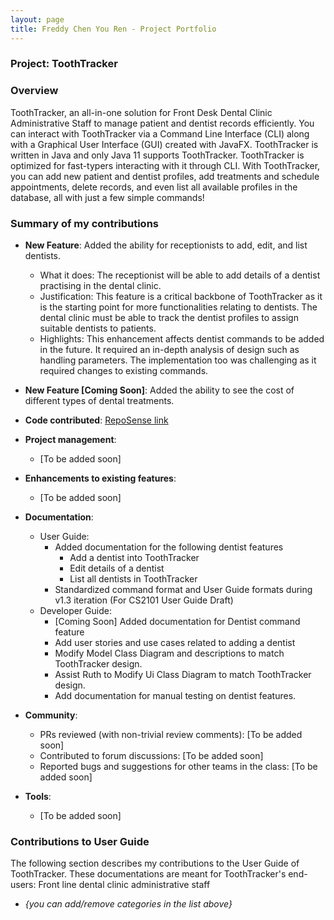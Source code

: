 ```yaml
---
layout: page
title: Freddy Chen You Ren - Project Portfolio
---
```


### Project: ToothTracker

### Overview

ToothTracker, an all-in-one solution for Front Desk Dental Clinic Administrative Staff to manage patient and dentist records efficiently.
You can interact with ToothTracker via a Command Line Interface (CLI)
along with a Graphical User Interface (GUI) created with JavaFX.
ToothTracker is written in Java and only Java 11 supports ToothTracker.
ToothTracker is optimized for fast-typers interacting with it through CLI.
With ToothTracker, you can add new patient and dentist profiles, add treatments and schedule appointments, delete records, and even list all available profiles in the database, all with just a few simple commands!


### Summary of my contributions
* **New Feature**: Added the ability for receptionists to add, edit, and list dentists.
  * What it does: The receptionist will be able to add details of a dentist practising in the dental clinic.
  * Justification: This feature is a critical backbone of ToothTracker as it is the starting point for more functionalities relating to dentists. The dental clinic must be able to track the dentist profiles to assign suitable dentists to patients.
  * Highlights: This enhancement affects dentist commands to be added in the future. It required an in-depth analysis of design such as handling parameters. The implementation too was challenging as it required changes to existing commands.

* **New Feature [Coming Soon]**: Added the ability to see the cost of different types of dental treatments.
* **Code contributed**: [RepoSense link](https://nus-cs2103-ay2324s1.github.io/tp-dashboard/?search=freddychenyouren2&breakdown=true)

* **Project management**:
  * [To be added soon]

* **Enhancements to existing features**:
  * [To be added soon]

* **Documentation**:
  * User Guide:
    * Added documentation for the following dentist features
      * Add a dentist into ToothTracker
      * Edit details of a dentist
      * List all dentists in ToothTracker
    * Standardized command format and User Guide formats during v1.3 iteration (For CS2101 User Guide Draft)
  * Developer Guide:
    * [Coming Soon] Added documentation for Dentist command feature
    * Add user stories and use cases related to adding a dentist
    * Modify Model Class Diagram and descriptions to match ToothTracker design.
    * Assist Ruth to Modify Ui Class Diagram to match ToothTracker design.
    * Add documentation for manual testing on dentist features.

* **Community**:
  * PRs reviewed (with non-trivial review comments): [To be added soon]
  * Contributed to forum discussions: [To be added soon]
  * Reported bugs and suggestions for other teams in the class: [To be added soon]

* **Tools**:
  * [To be added soon]

### Contributions to User Guide

The following section describes my contributions to the User Guide of ToothTracker.
These documentations are meant for ToothTracker's end-users: Front line dental clinic administrative staff

* _{you can add/remove categories in the list above}_
